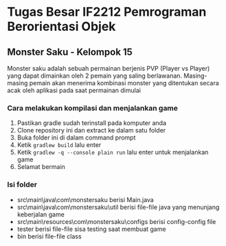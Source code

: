 # Tugas Besar IF2212 Pemrograman Berorientasi Objek
## Monster Saku - Kelompok 15

Monster saku adalah sebuah permainan berjenis PVP (Player vs Player) yang dapat dimainkan oleh 2 pemain yang saling berlawanan. 
Masing-masing pemain akan menerima kombinasi monster yang ditentukan secara acak oleh aplikasi pada saat permainan dimulai

### Cara melakukan kompilasi dan menjalankan game
1. Pastikan gradle sudah terinstall pada komputer anda
2. Clone repository ini dan extract ke dalam satu folder
3. Buka folder ini di dalam command prompt
4. Ketik ```gradlew build``` lalu enter
4. Ketik ```gradlew -q --console plain run``` lalu enter untuk menjalankan game
5. Selamat bermain

### Isi folder
- src\main\java\com\monstersaku berisi Main.java
- src\main\java\com\monstersaku\util berisi file-file java yang menunjang keberjalan game
- src\main\resources\com\monstersaku\configs berisi config-config file
- tester berisi file-file sisa testing saat membuat game
- bin berisi file-file class


